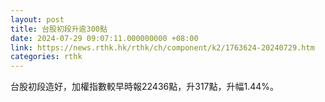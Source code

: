 ```yaml
---
layout: post
title: 台股初段升逾300點
date: 2024-07-29 09:07:11.000000000 +08:00
link: https://news.rthk.hk/rthk/ch/component/k2/1763624-20240729.htm
categories: rthk
---
```


台股初段造好，加權指數較早時報22436點，升317點，升幅1.44%。
